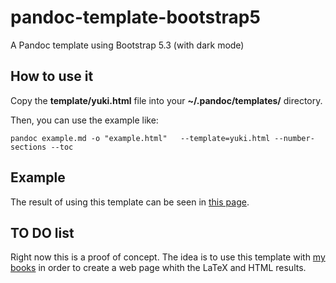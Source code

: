 # pandoc-template-bootstrap5
A Pandoc template using Bootstrap 5.3 (with dark mode)

## How to use it
Copy the **template/yuki.html** file into your **~/.pandoc/templates/** directory.

Then, you can use the example like:

```
pandoc example.md -o "example.html"   --template=yuki.html --number-sections --toc
```

## Example

The result of using this template can be seen in [this page](example.html).

## TO DO list
Right now this is a proof of concept. The idea is to use this template with [my books](https://github.com/yuki/my-books) in order to create a web page whith the LaTeX and HTML results.
